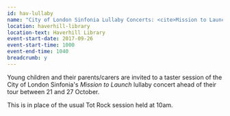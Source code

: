 ```yaml
---
id: hav-lullaby
name: "City of London Sinfonia Lullaby Concerts: <cite>Mission to Launch</cite> taster - 10am session"
location: haverhill-library
location-text: Haverhill Library
event-start-date: 2017-09-26
event-start-time: 1000
event-end-time: 1040
breadcrumb: y
---
```


Young children and their parents/carers are invited to a taster session of the City of London Sinfonia's <cite>Mission to Launch</cite> lullaby concert ahead of their tour between 21 and 27 October.

This is in place of the usual Tot Rock session held at 10am.
